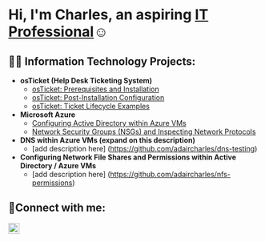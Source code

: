 <h1>Hi, I'm Charles, an aspiring <a href="https://www.linkedin.com/in/charlesadair/">IT Professional</a>☺</h1>

<h2>👨‍💻 Information Technology Projects:</h2>

- <b>osTicket (Help Desk Ticketing System)</b>
  - [osTicket: Prerequisites and Installation](https://github.com/adaircharles/osticket-prereqs)
  - [osTicket: Post-Installation Configuration](https://github.com/adaircharles/post-install-config)
  - [osTicket: Ticket Lifecycle Examples](https://github.com/adaircharles/ticket-lifecycle)
- <b>Microsoft Azure</b>
  - [Configuring Active Directory within Azure VMs](https://github.com/adaircharles/configure-ad)
  - [Network Security Groups (NSGs) and Inspecting Network Protocols](https://github.com/adaircharles/azure-network-protocols)
-  <b>DNS within Azure VMs (expand on this description)</b>
    - [add description here] (https://github.com/adaircharles/dns-testing)
-   <b> Configuring Network File Shares and Permissions within Active Directory / Azure VMs </b>
    - [add description here] (https://github.com/adaircharles/nfs-permissions)
<h2>🤳Connect with me:</h2>

[<img align="left" alt="Josh | LinkedIn" width="22px" src="https://cdn.jsdelivr.net/npm/simple-icons@v3/icons/linkedin.svg" />][linkedin]

[linkedin]: https://linkedin.com/in/charlesadair
